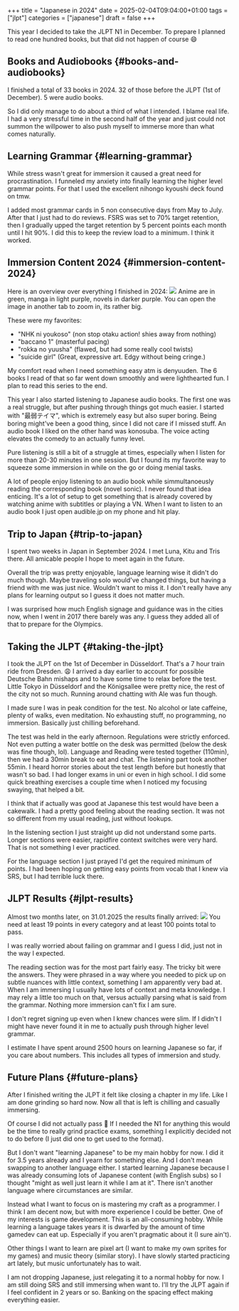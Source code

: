+++
title = "Japanese in 2024"
date = 2025-02-04T09:04:00+01:00
tags = ["jlpt"]
categories = ["japanese"]
draft = false
+++

This year I decided to take the JLPT N1 in December.
To prepare I planned to read one hundred books, but that did not happen of course 😄


## Books and Audiobooks {#books-and-audiobooks}

I finished a total of 33 books in 2024. 32 of those before the JLPT (1st of December).
5 were audio books.

So I did only manage to do about a third of what I intended.
I blame real life. I had a very stressful time in the second half of the year and just could not summon the willpower to also push myself to immerse more than what comes naturally.


## Learning Grammar {#learning-grammar}

While stress wasn't great for immersion it caused a great need for procrastination.
I funneled my anxiety into finally learning the higher level grammar points.
For that I used the excellent nihongo kyoushi deck found on tmw.

I added most grammar cards in 5 non consecutive days from May to July.
After that I just had to do reviews. FSRS was set to 70% target retention, then I gradually upped the target retention by 5 percent points each month until I hit 90%.
I did this to keep the review load to a minimum. I think it worked.


## Immersion Content 2024 {#immersion-content-2024}

Here is an overview over everything I finished in 2024:
![](/ox-hugo/immersion_2024.avif)
Anime are in green, manga in light purple, novels in darker purple.
You can open the image in another tab to zoom in, its rather big.

These were my favorites:

-   "NHK ni youkoso" (non stop otaku action! shies away from nothing)
-   "baccano 1" (masterful pacing)
-   "rokka no yuusha" (flawed, but had some really cool twists)
-   "suicide girl" (Great, expressive art. Edgy without being cringe.)

My comfort read when I need something easy atm is denyuuden.
The 6 books I read of that so far went down smoothly and were lighthearted fun.
I plan to read this series to the end.

This year I also started listening to Japanese audio books.
The first one was a real struggle, but after pushing through things got much easier.
I started with "最弱テイマ", which is extremely easy but also super boring.
Being boring might've been a good thing, since I did not care if I missed stuff.
An audio book I liked on the other hand was konosuba. The voice acting elevates the comedy to an actually funny level.

Pure listening is still a bit of a struggle at times, especially when I listen for more than 20-30 minutes in one session. But I found its my favorite way to squeeze some immersion in while on the go or doing menial tasks.

A lot of people enjoy listening to an audio book while simmultanoeusly reading the corresponding book (novel sonic).
I never found that idea enticing.
It's a lot of setup to get something that is already covered by watching anime with subtitles or playing a VN.
When I want to listen to an audio book I just open audible.jp on my phone and hit play.


## Trip to Japan {#trip-to-japan}

I spent two weeks in Japan in September 2024.
I met Luna, Kitu and Tris there. All amicable people I hope to meet again in the future.

Overall the trip was pretty enjoyable, language learning wise it didn't do much though.
Maybe traveling solo would've changed things, but having a friend with me was just nice.
Wouldn't want to miss it.
I don't really have any plans for learning output so I guess it does not matter much.

I was surprised how much English signage and guidance was in the cities now,
when I went in 2017 there barely was any.
I guess they added all of that to prepare for the Olympics.


## Taking the JLPT {#taking-the-jlpt}

I took the JLPT on the 1st of December in Düsseldorf. That's a 7 hour train ride from Dresden. 😩
I arrived a day earlier to account for possible Deutsche Bahn mishaps and to have some time to relax before the test.
Little Tokyo in Düsseldorf and the Königsallee were pretty nice, the rest of the city not so much.
Running around chatting with Ale was fun though.

I made sure I was in peak condition for the test. No alcohol or late caffeine, plenty of walks, even meditation.
No exhausting stuff, no programming, no immersion. Basically just chilling beforehand.

The test was held in the early afternoon. Regulations were strictly enforced.
Not even putting a water bottle on the desk was permitted (below the desk was fine though, lol).
Language and Reading were tested together (110min), then we had a 30min break to eat and chat. The listening part took another 55min.
I heard horror stories about the test length before but honestly that wasn't so bad. I had longer exams in uni or even in high school.
I did some quick breathing exercises a couple time when I noticed my focusing swaying, that helped a bit.

I think that if actually was good at Japanese this test would have been a cakewalk.
I had a pretty good feeling about the reading section. It was not so different from my usual reading, just without lookups.

In the listening section I just straight up did not understand some parts.
Longer sections were easier, rapidfire context switches were very hard. That is not something I ever practiced.

For the language section I just prayed I'd get the required minimum of points.
I had been hoping on getting easy points from vocab that I knew via SRS, but I had terrible luck there.


## JLPT Results {#jlpt-results}

Almost two months later, on 31.01.2025 the results finally arrived:
![](/ox-hugo/jlpt_2024.avif)
You need at least 19 points in every category and at least 100 points total to pass.

I was really worried about failing on grammar and I guess I did, just not in the way I expected.

The reading section was for the most part fairly easy. The tricky bit were the answers.
They were phrased in a way where you needed to pick up on subtle nuances with little context,
something I am apparently very bad at.
When I am immersing I usually have lots of context and meta knowledge.
I may rely a little too much on that, versus actually parsing what is said from the grammar.
Nothing more immersion can't fix I am sure.

I don't regret signing up even when I knew chances were slim.
If I didn't I might have never found it in me to actually push through higher level grammar.

I estimate I have spent around 2500 hours on learning Japanese so far, if you care about numbers. This includes all types of immersion and study.


## Future Plans {#future-plans}

After I finished writing the JLPT it felt like closing a chapter in my life.
Like I am done grinding so hard now.
Now all that is left is chilling and casually immersing.

Of course I did not actually pass 😬
If I needed the N1 for anything this would be the time to really grind practice exams,
something I explicitly decided not to do before (I just did one to get used to the format).

But I don't want "learning Japanese" to be my main hobby for now.
I did it for 3.5 years already and I yearn for something else.
And I don't mean swapping to another language either.
I started learning Japanese because I was already consuming lots of Japanese content (with English subs)
so I thought "might as well just learn it while I am at it".
There isn't another language where circumstances are similar.

Instead what I want to focus on is mastering my craft as a programmer.
I think I am decent now, but with more experience I could be better.
One of my interests is game development. This is an all-consuming hobby.
While learning a language takes years it is dwarfed by the amount of time gamedev can eat up.
Especially if you aren't pragmatic about it (I sure ain't).

Other things I want to learn are pixel art (I want to make my own sprites for my games) and music theory (similar story).
I have slowly started practicing art lately, but music unfortunately has to wait.

I am not dropping Japanese, just relegating it to a normal hobby for now.
I am still doing SRS and still immersing when want to.
I'll try the JLPT again if I feel confident in 2 years or so.
Banking on the spacing effect making everything easier.
